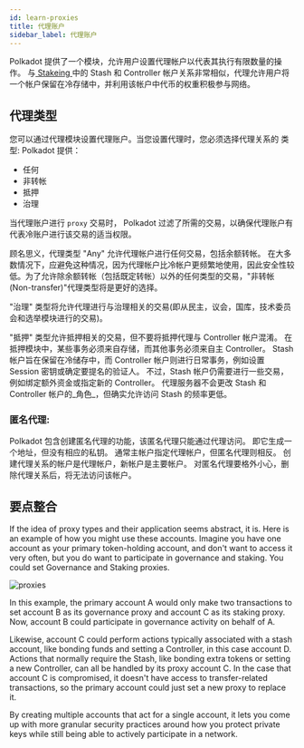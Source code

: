 ```yaml
---
id: learn-proxies
title: 代理账户
sidebar_label: 代理账户
---
```


Polkadot 提供了一个模块，允许用户设置代理帐户以代表其执行有限数量的操作。 与[ Stakeing ](learn-staking)中的 Stash 和 Controller 帐户关系非常相似，代理允许用户将一个帐户保留在冷存储中，并利用该帐户中代币的权重积极参与网络。

## 代理类型

您可以通过代理模块设置代理账户。当您设置代理时，您必须选择代理关系的 类型: Polkadot 提供：

- 任何
- 非转帐
- 抵押
- 治理

当代理账户进行 `proxy` 交易时， Polkadot 过滤了所需的交易，以确保代理账户有代表冷账户进行该交易的适当权限。

顾名思义，代理类型 "Any" 允许代理帐户进行任何交易，包括余额转帐。 在大多数情况下，应避免这种情况，因为代理帐户比冷帐户更频繁地使用，因此安全性较低。为了允许除余额转帐（包括既定转帐）以外的任何类型的交易，"非转帐(Non-transfer)"代理类型将是更好的选择。

"治理" 类型将允许代理进行与治理相关的交易(即从民主，议会，国库，技术委员会和选举模块进行的交易)。

"抵押" 类型允许抵押相关的交易，但不要将抵押代理与 Controller 帐户混淆。 在抵押模块中，某些事务必须来自存储，而其他事务必须来自主 Controller。 Stash 帐户旨在保留在冷储存中，而 Controller 帐户则进行日常事务，例如设置 Session 密钥或确定要提名的验证人。 不过，Stash 帐户仍需要进行一些交易，例如绑定额外资金或指定新的 Controller。 代理服务器不会更改 Stash 和 Controller 帐户的_角色_，但确实允许访问 Stash 的频率更低。

### 匿名代理:

Polkadot 包含创建匿名代理的功能，该匿名代理只能通过代理访问。 即它生成一个地址，但没有相应的私钥。 通常主帐户指定代理帐户，但匿名代理则相反。 创建代理关系的帐户是代理帐户，新帐户是主要帐户。 对匿名代理要格外小心，删除代理关系后，将无法访问该帐户。

## 要点整合

If the idea of proxy types and their application seems abstract, it is. Here is an example of how you might use these accounts. Imagine you have one account as your primary token-holding account, and don't want to access it very often, but you do want to participate in governance and staking. You could set Governance and Staking proxies.

![proxies](assets/proxies-example.png)

In this example, the primary account A would only make two transactions to set account B as its governance proxy and account C as its staking proxy. Now, account B could participate in governance activity on behalf of A.

Likewise, account C could perform actions typically associated with a stash account, like bonding funds and setting a Controller, in this case account D. Actions that normally require the Stash, like bonding extra tokens or setting a new Controller, can all be handled by its proxy account C. In the case that account C is compromised, it doesn't have access to transfer-related transactions, so the primary account could just set a new proxy to replace it.

By creating multiple accounts that act for a single account, it lets you come up with more granular security practices around how you protect private keys while still being able to actively participate in a network.
